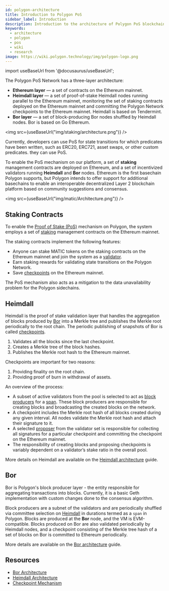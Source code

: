 ```yaml
---
id: polygon-architecture
title: Introduction to Polygon PoS
sidebar_label: Introduction
description: Introduction to the architecture of Polygon PoS blockchain.
keywords:
  - architecture
  - polygon
  - pos
  - wiki
  - research
image: https://wiki.polygon.technology/img/polygon-logo.png
---
```


import useBaseUrl from '@docusaurus/useBaseUrl';

The Polygon PoS Network has a three-layer architecture:

* **Ethereum layer** — a set of contracts on the Ethereum mainnet.
* **Heimdall layer** — a set of proof-of-stake Heimdall nodes running parallel to the Ethereum mainnet, monitoring the set of staking contracts deployed on the Ethereum mainnet and committing the Polygon Network checkpoints to the Ethereum mainnet. Heimdall is based on Tendermint.
* **Bor layer** — a set of block-producing Bor nodes shuffled by Heimdall nodes. Bor is based on Go Ethereum.

<img src={useBaseUrl("img/staking/architecture.png")} />

Currently, developers can use PoS for state transitions for which predicates have
been written, such as ERC20, ERC721, asset swaps, or other custom predicates.
they can use PoS.

To enable the PoS mechanism on our platform, a set of **staking** management contracts are deployed on
Ethereum, and a set of incentivized validators running **Heimdall** and **Bor** nodes. Ethereum is
the first basechain Polygon supports, but Polygon intends to offer support for additional basechains to
enable an interoperable decentralized Layer 2 blockchain platform based on community suggestions and consensus.

<img src={useBaseUrl("img/matic/Architecture.png")} />

## Staking Contracts

To enable the [Proof of Stake (PoS)](docs/home/polygon-basics/what-is-proof-of-stake) mechanism on Polygon,
the system employs a set of [staking](/docs/maintain/glossary#staking) management contracts on the Ethereum mainnet.

The staking contracts implement the following features:

* Anyone can stake MATIC tokens on the staking contracts on the Ethereum mainnet and join the system as a [validator](/docs/maintain/glossary#validator).
* Earn staking rewards for validating state transitions on the Polygon Network.
* Save [checkpoints](/docs/maintain/glossary#checkpoint-transaction) on the Ethereum mainnet.

The PoS mechanism also acts as a mitigation to the data unavailability problem for the Polygon sidechains.

## Heimdall

Heimdall is the proof of stake validation layer that handles the aggregation of blocks produced
by [Bor](/docs/maintain/glossary#bor) into a Merkle tree and publishes the Merkle root periodically to the
root chain. The periodic publishing of snapshots of Bor is called [checkpoints](/docs/maintain/glossary#checkpoint-transaction).

1. Validates all the blocks since the last checkpoint.
2. Creates a Merkle tree of the block hashes.
3. Publishes the Merkle root hash to the Ethereum mainnet.

Checkpoints are important for two reasons:

1. Providing finality on the root chain.
2. Providing proof of burn in withdrawal of assets.

An overview of the process:

* A subset of active validators from the pool is selected to act as [block producers](/docs/maintain/glossary#block-producer) for a [span](/docs/maintain/glossary#span). These block producers are responsible for creating blocks and broadcasting the created blocks on the network.
* A checkpoint includes the Merkle root hash of all blocks created during any given interval. All nodes validate the Merkle root hash and attach their signature to it.
* A selected [proposer](/docs/maintain/glossary#proposer) from the validator set is responsible for collecting all signatures for a particular checkpoint and committing the checkpoint on the Ethereum mainnet.
* The responsibility of creating blocks and proposing checkpoints is variably dependent on a validator’s stake ratio in the overall pool.

More details on Heimdall are available on the [Heimdall architecture](/docs/pos/heimdall/overview) guide.

## Bor

Bor is Polygon's block producer layer - the entity responsible for aggregating transactions into blocks.  Currently, it is a basic Geth implementation with custom changes done to the consensus algorithm.

Block producers are a subnet of the validators and are periodically shuffled via committee selection on [Heimdall](/docs/maintain/glossary#heimdall) in durations termed
as a `span` in Polygon. Blocks are produced at the **Bor** node, and the VM is EVM-compatible.
Blocks produced on Bor are also validated periodically by Heimdall nodes, and a checkpoint consisting of
the Merkle tree hash of a set of blocks on Bor is committed to Ethereum periodically.

More details are available on the [Bor architecture](/docs/pos/bor/overview) guide.

## Resources

* [Bor Architecture](https://wiki.polygon.technology/docs/pos/bor)
* [Heimdall Architecture](https://forum.polygon.technology/t/matic-system-overview-heimdall/8323)
* [Checkpoint Mechanism](https://forum.polygon.technology/t/checkpoint-mechanism-on-heimdall/7160)
